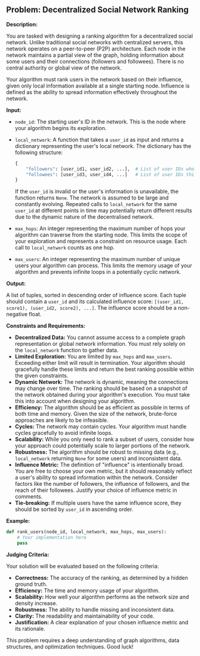 ## Problem: Decentralized Social Network Ranking

**Description:**

You are tasked with designing a ranking algorithm for a decentralized social network. Unlike traditional social networks with centralized servers, this network operates on a peer-to-peer (P2P) architecture. Each node in the network maintains a partial view of the graph, holding information about some users and their connections (followers and followees). There is no central authority or global view of the network.

Your algorithm must rank users in the network based on their influence, given only local information available at a single starting node. Influence is defined as the ability to spread information effectively throughout the network.

**Input:**

*   `node_id`: The starting user's ID in the network. This is the node where your algorithm begins its exploration.
*   `local_network`: A function that takes a `user_id` as input and returns a dictionary representing the user's local network. The dictionary has the following structure:

    ```python
    {
        "followers": [user_id1, user_id2, ...],  # List of user IDs who follow this user
        "followees": [user_id3, user_id4, ...]   # List of user IDs this user follows
    }
    ```

    If the `user_id` is invalid or the user's information is unavailable, the function returns `None`.  The network is assumed to be large and constantly evolving.  Repeated calls to `local_network` for the same `user_id` at different points in time may potentially return different results due to the dynamic nature of the decentralised network.

*   `max_hops`: An integer representing the maximum number of hops your algorithm can traverse from the starting node. This limits the scope of your exploration and represents a constraint on resource usage.  Each call to `local_network` counts as one hop.
*   `max_users`: An integer representing the maximum number of unique users your algorithm can process. This limits the memory usage of your algorithm and prevents infinite loops in a potentially cyclic network.

**Output:**

A list of tuples, sorted in descending order of influence score. Each tuple should contain a `user_id` and its calculated influence score: `[(user_id1, score1), (user_id2, score2), ...]`.  The influence score should be a non-negative float.

**Constraints and Requirements:**

*   **Decentralized Data:** You cannot assume access to a complete graph representation or global network information. You must rely solely on the `local_network` function to gather data.
*   **Limited Exploration:**  You are limited by `max_hops` and `max_users`. Exceeding either limit will result in termination. Your algorithm should gracefully handle these limits and return the best ranking possible within the given constraints.
*   **Dynamic Network:** The network is dynamic, meaning the connections may change over time. The ranking should be based on a snapshot of the network obtained during your algorithm's execution.  You must take this into account when designing your algorithm.
*   **Efficiency:**  The algorithm should be as efficient as possible in terms of both time and memory. Given the size of the network, brute-force approaches are likely to be infeasible.
*   **Cycles:** The network may contain cycles. Your algorithm must handle cycles gracefully to avoid infinite loops.
*   **Scalability:** While you only need to rank a subset of users, consider how your approach could potentially scale to larger portions of the network.
*   **Robustness:** The algorithm should be robust to missing data (e.g., `local_network` returning `None` for some users) and inconsistent data.
*   **Influence Metric:** The definition of "influence" is intentionally broad. You are free to choose your own metric, but it should reasonably reflect a user's ability to spread information within the network. Consider factors like the number of followers, the influence of followers, and the reach of their followees.  Justify your choice of influence metric in comments.
*   **Tie-breaking:** If multiple users have the same influence score, they should be sorted by `user_id` in ascending order.

**Example:**

```python
def rank_users(node_id, local_network, max_hops, max_users):
    # Your implementation here
    pass
```

**Judging Criteria:**

Your solution will be evaluated based on the following criteria:

*   **Correctness:** The accuracy of the ranking, as determined by a hidden ground truth.
*   **Efficiency:** The time and memory usage of your algorithm.
*   **Scalability:** How well your algorithm performs as the network size and density increase.
*   **Robustness:** The ability to handle missing and inconsistent data.
*   **Clarity:** The readability and maintainability of your code.
*   **Justification:** A clear explanation of your chosen influence metric and its rationale.

This problem requires a deep understanding of graph algorithms, data structures, and optimization techniques. Good luck!

